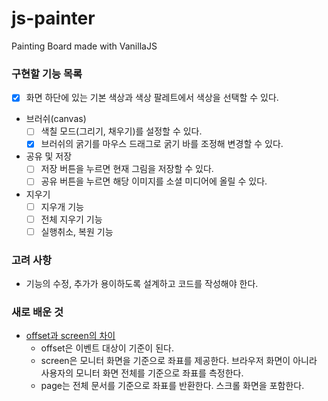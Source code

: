# js-painter
Painting Board made with VanillaJS

### 구현할 기능 목록

- [x] 화면 하단에 있는 기본 색상과 색상 팔레트에서 색상을 선택할 수 있다.
- 브러쉬(canvas)
  - [ ] 색칠 모드(그리기, 채우기)를 설정할 수 있다.
  - [x] 브러쉬의 굵기를 마우스 드래그로 굵기 바를 조정해 변경할 수 있다.
- 공유 및 저장
  - [ ] 저장 버튼을 누르면 현재 그림을 저장할 수 있다.
  - [ ] 공유 버튼을 누르면 해당 이미지를 소셜 미디어에 올릴 수 있다.
- 지우기
  - [ ] 지우개 기능
  - [ ] 전체 지우기 기능
  - [ ] 실행취소, 복원 기능

### 고려 사항

- 기능의 수정, 추가가 용이하도록 설계하고 코드를 작성해야 한다.
  

### 새로 배운 것
- [offset과 screen의 차이](http://megaton111.cafe24.com/2016/11/29/clientx-offsetx-pagex-screenx%EC%9D%98-%EC%B0%A8%EC%9D%B4%EC%A0%90/)
  - offset은 이벤트 대상이 기준이 된다. 
  - screen은 모니터 화면을 기준으로 좌표를 제공한다. 브라우저 화면이 아니라 사용자의 모니터 화면 전체를 기준으로 좌표를 측정한다.
  - page는 전체 문서를 기준으로 좌표를 반환한다. 스크롤 화면을 포함한다.